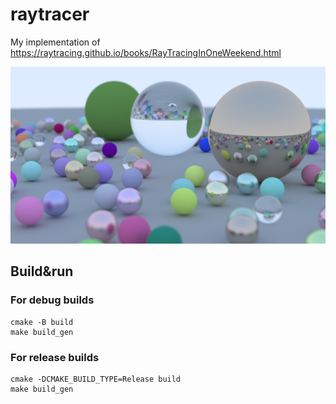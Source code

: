 # raytracer
My implementation of https://raytracing.github.io/books/RayTracingInOneWeekend.html


![alt text](https://github.com/mind1m/raytracer/blob/main/image_quality.png?raw=true)

## Build&run

### For debug builds

    cmake -B build
    make build_gen


### For release builds

    cmake -DCMAKE_BUILD_TYPE=Release build
    make build_gen
